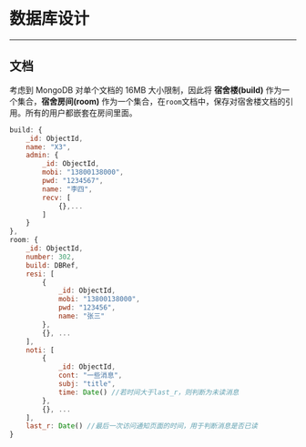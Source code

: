 # 数据库设计
---

## 文档
考虑到 MongoDB 对单个文档的 16MB 大小限制，因此将 **宿舍楼(build)** 作为一个集合，**宿舍房间(room)**  作为一个集合，在`room`文档中，保存对宿舍楼文档的引用。所有的用户都嵌套在房间里面。

```js
build: {
    _id: ObjectId,
    name: "X3",
    admin: {
        _id: ObjectId,
        mobi: "13800138000",
        pwd: "1234567",
        name: "李四",
        recv: [
            {},...
        ]
    }
},
room: {
    _id: ObjectId,
    number: 302,
    build: DBRef,
    resi: [
        {
            _id: ObjectId,
            mobi: "13800138000",
            pwd: "123456",
            name: "张三"
        },
        {}, ...
    ],
    noti: [
        {
            _id: ObjectId,
            cont: "一些消息",
            subj: "title",
            time: Date() //若时间大于last_r，则判断为未读消息
        },
        {}, ...
    ],
    last_r: Date() //最后一次访问通知页面的时间，用于判断消息是否已读
}
```



